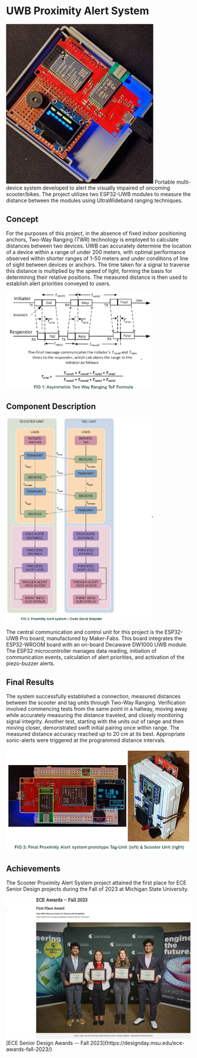 # UWB Proximity Alert System
<img src="https://github.com/ayushchinmay/ECE480-TEAM9/blob/main/rmRef/final.png" width="400">
Portable multi-device system developed to alert the visually impaired of oncoming scooter/bikes. The project utilizes two ESP32-UWB modules to measure the distance between the modules using UltraWideband ranging techniques. 

## Concept
For the purposes of this project, in the absence of fixed indoor positioning anchors, Two-Way Ranging (TWR) technology is employed to calculate distances between two devices. UWB can accurately determine the location of a device within a range of under 200 meters, with optimal performance observed within shorter ranges of 1-50 meters and under conditions of line of sight between devices or anchors. The time taken for a signal to traverse this distance is multiplied by the speed of light, forming the basis for determining their relative positions. The measured distance is then used to establish alert priorities conveyed to users.

<img src="https://github.com/ayushchinmay/ECE480-TEAM9/blob/main/rmRef/tof.png" width="400">

## Component Description
<img src="https://github.com/ayushchinmay/ECE480-TEAM9/blob/main/rmRef/flow.png" width="400">

The central communication and control unit for this project is the ESP32-UWB Pro board, manufactured by Maker-Fabs. This board integrates the ESP32-WROOM board with an on-board Decawave DW1000 UWB module. The ESP32 microcontroller manages data reading, initiation of communication events, calculation of alert priorities, and activation of the piezo-buzzer alerts.

## Final Results
The system successfully established a connection, measured distances between the scooter and tag units through Two-Way Ranging. Verification involved commencing tests from the same point in a hallway, moving away while accurately measuring the distance traveled, and closely monitoring signal integrity. Another test, starting with the units out of range and then moving closer, demonstrated swift initial pairing once within range. The measured distance accuracy reached up to 20 cm at its best. Appropriate sonic-alerts were triggered at the programmed distance intervals.

<img src="https://github.com/ayushchinmay/ECE480-TEAM9/blob/main/rmRef/proto.png" width="600">

## Achievements
The Scooter Proximity Alert System project attained the first place for ECE Senior Design projects during the Fall of 2023 at Michigan State University.

<img src="https://github.com/ayushchinmay/ECE480-TEAM9/blob/main/rmRef/award.png" width="800">
[ECE Senior Design Awards -- Fall 2023](https://designday.msu.edu/ece-awards-fall-2023/)
